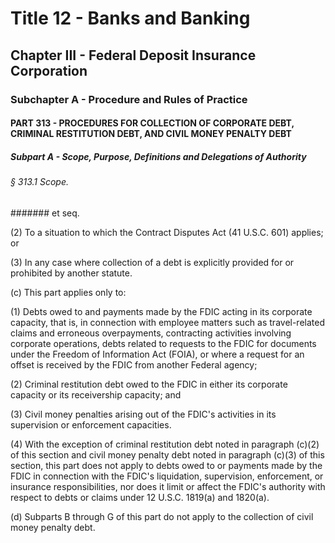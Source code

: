 
# Title 12 - Banks and Banking
## Chapter III - Federal Deposit Insurance Corporation
### Subchapter A - Procedure and Rules of Practice
#### PART 313 - PROCEDURES FOR COLLECTION OF CORPORATE DEBT, CRIMINAL RESTITUTION DEBT, AND CIVIL MONEY PENALTY DEBT
##### Subpart A - Scope, Purpose, Definitions and Delegations of Authority
###### § 313.1 Scope.
####### et seq.

(2) To a situation to which the Contract Disputes Act (41 U.S.C. 601) applies; or

(3) In any case where collection of a debt is explicitly provided for or prohibited by another statute.

(c) This part applies only to:

(1) Debts owed to and payments made by the FDIC acting in its corporate capacity, that is, in connection with employee matters such as travel-related claims and erroneous overpayments, contracting activities involving corporate operations, debts related to requests to the FDIC for documents under the Freedom of Information Act (FOIA), or where a request for an offset is received by the FDIC from another Federal agency;

(2) Criminal restitution debt owed to the FDIC in either its corporate capacity or its receivership capacity; and

(3) Civil money penalties arising out of the FDIC's activities in its supervision or enforcement capacities.

(4) With the exception of criminal restitution debt noted in paragraph (c)(2) of this section and civil money penalty debt noted in paragraph (c)(3) of this section, this part does not apply to debts owed to or payments made by the FDIC in connection with the FDIC's liquidation, supervision, enforcement, or insurance responsibilities, nor does it limit or affect the FDIC's authority with respect to debts or claims under 12 U.S.C. 1819(a) and 1820(a).

(d) Subparts B through G of this part do not apply to the collection of civil money penalty debt.
